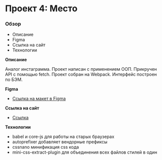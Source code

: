 # Проект 4: Место

### Обзор

* Описание
* Figma
* Ссылка на сайт
* Технологии

**Описание**

Аналог инстаграмма. Проект написан с применением ООП. Прикручен API с помощью fetch. Проект собран на Webpack. Интерфейс построен по БЭМ.

**Figma**

* [Ссылка на макет в Figma](https://www.figma.com/file/StZjf8HnoeLdiXS7dYrLAh/JavaScript.-Sprint-4)

**Ссылка на сайт**

* [Ссылка](https://rossifumi46.github.io/mesto/)

**Технологии**

* babel и core-js для работы на старых браузерах
* autoprefixer добавляет вендорные префиксы
* cssnano минификация css кода
* mini-css-extract-plugin для объединения всех файлов стилей в один 